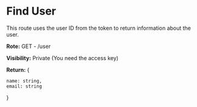 # Find User

This route uses the user ID from the token to return information about the user.

**Rote:** GET - /user

**Visibility:** Private (You need the access key)

**Return:** { 
    
    name: string,
    email: string
    
}